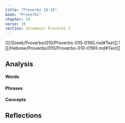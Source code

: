```yaml
---
title: "Proverbs 10:19"
book: "Proverbs"
chapter: 10
verse: 19
section: Solomonic Proverbs 1
---
```

![[/Greek/Proverbs/010/Proverbs-010-019G.md#Text]]
![[/Hebrew/Proverbs/010/Proverbs-010-019H.md#Text]]

## Analysis

#### Words

#### Phrases

#### Concepts

## Reflections
